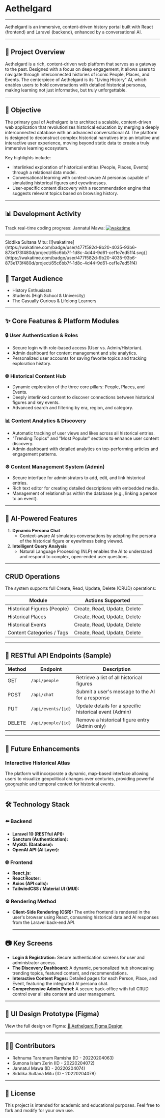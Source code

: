# Aethelgard
<hr>
Aethelgard is an immersive, content-driven history portal built with React (frontend) and Laravel (backend), enhanced by a conversational AI.
<hr>

## 📌 Project Overview

Aethelgard is a rich, content-driven web platform that serves as a gateway to the past. Designed with a focus on deep engagement, it allows users to navigate through interconnected histories of iconic People, Places, and Events. The centerpiece of Aethelgard is its "Living History" AI, which enables users to hold conversations with detailed historical personas, making learning not just informative, but truly unforgettable.
<hr>

## 🎯 Objective

The primary goal of Aethelgard is to architect a scalable, content-driven web application that revolutionizes historical education by merging a deeply interconnected database with an advanced conversational AI. The platform is designed to deconstruct complex historical narratives into an intuitive and interactive user experience, moving beyond static data to create a truly immersive learning ecosystem.

Key highlights include:
*   Interlinked exploration of historical entities (People, Places, Events) through a relational data model.
*   Conversational learning with context-aware AI personas capable of simulating historical figures and eyewitnesses.
*   User-specific content discovery with a recommendation engine that suggests relevant topics based on browsing history.

<hr>


## 📊 Development Activity

Track real-time coding progress:
Jannatul Mawa:
[![wakatime](https://wakatime.com/badge/user/f76851eb-d69c-4349-9076-432483fb64b8/project/7efb2184-4e45-436c-91b9-eaaf27a076c4.svg)](https://wakatime.com/badge/user/f76851eb-d69c-4349-9076-432483fb64b8/project/7efb2184-4e45-436c-91b9-eaaf27a076c4)
<hr>
Siddika Sultana Mitu:
[![wakatime](https://wakatime.com/badge/user/477f582d-9b20-4035-93b6-873e173f480d/project/65c6bb7f-1d8c-4d44-9d61-cef1e7ed51f4.svg)](https://wakatime.com/badge/user/477f582d-9b20-4035-93b6-873e173f480d/project/65c6bb7f-1d8c-4d44-9d61-cef1e7ed51f4)

## 👥 Target Audience
*   History Enthusiasts
*   Students (High School & University)
*   The Casually Curious & Lifelong Learners

<hr>

## ✨ Core Features & Platform Modules

### 🔒 User Authentication & Roles
*   Secure login with role-based access (User vs. Admin/Historian).
*   Admin dashboard for content management and site analytics.
*   Personalized user accounts for saving favorite topics and tracking exploration history.

### 🌐 Historical Content Hub
*   Dynamic exploration of the three core pillars: People, Places, and Events.
*   Deeply interlinked content to discover connections between historical figures and key events.
*   Advanced search and filtering by era, region, and category.

### 📊 Content Analytics & Discovery
*   Automatic tracking of user views and likes across all historical entries.
*   "Trending Topics" and "Most Popular" sections to enhance user content discovery.
*   Admin dashboard with detailed analytics on top-performing articles and engagement patterns.

### ⚙️ Content Management System (Admin)
*   Secure interface for administrators to add, edit, and link historical entries.
*   Rich text editor for creating detailed descriptions with embedded media.
*   Management of relationships within the database (e.g., linking a person to an event).

<hr>

## 🤖 AI-Powered Features

1.  **Dynamic Persona Chat**
    *   Context-aware AI simulates conversations by adopting the persona of the historical figure or eyewitness being viewed.
2.  **Intelligent Query Analysis**
    *   Natural Language Processing (NLP) enables the AI to understand and respond to complex, open-ended user questions.

<hr>

## CRUD Operations
The system supports full Create, Read, Update, Delete (CRUD) operations:

| Module                      | Actions Supported               |
| --------------------------- | ------------------------------- |
| Historical Figures (People) | Create, Read, Update, Delete    |
| Historical Places           | Create, Read, Update, Delete    |
| Historical Events           | Create, Read, Update, Delete    |
| Content Categories / Tags   | Create, Read, Update, Delete    |

<hr>

## 🔗 RESTful API Endpoints (Sample)

| Method | Endpoint             | Description                                  |
| ------ | -------------------- | -------------------------------------------- |
| GET    | `/api/people`        | Retrieve a list of all historical figures    |
| POST   | `/api/chat`          | Submit a user's message to the AI for a response |
| PUT    | `/api/events/{id}`   | Update details for a specific historical event (Admin) |
| DELETE | `/api/people/{id}`   | Remove a historical figure entry (Admin only) |

<hr>

## 🔮 Future Enhancements

### Interactive Historical Atlas
The platform will incorporate a dynamic, map-based interface allowing users to visualize geopolitical changes over centuries, providing powerful geographic and temporal context for historical events.

<hr>

## 🛠 Technology Stack

### ⬅️ Backend
*   **Laravel 10 (RESTful API):** 
*   **Sanctum (Authentication):** 
*   **MySQL (Database):** 
*   **OpenAI API (AI Layer):** 

### 🌐 Frontend
*   **React.js:** 
*   **React Router:** 
*   **Axios (API calls):** 
*   **TailwindCSS / Material UI (MUI):** 

### ⚙️ Rendering Method
*   **Client-Side Rendering (CSR):**
    The entire frontend is rendered in the user's browser using React, consuming historical data and AI responses from the Laravel back-end API.
    <hr>

## 📷 Key Screens
*   **Login & Registration:** Secure authentication screens for user and administrator access.
*   **The Discovery Dashboard:** A dynamic, personalized hub showcasing trending topics, featured content, and recommendations.
*   **Interactive Content Pages:** Detailed pages for each Person, Place, and Event, featuring the integrated AI persona chat.
*   **Comprehensive Admin Panel:** A secure back-office with full CRUD control over all site content and user management.

<hr>

## 🔗 UI Design Prototype (Figma)
View the full design on Figma:
[🔗 Aethelgard Figma Design](https://www.figma.com/design/WTwOHx4wF8CMn2VrnSePlp/AETHELGARD?node-id=0-1&p=f&t=F7H56o5M2qUA7LJ9-0)

<hr>

## 👩‍💻 Contributors
*   Rehnuma Tarannum Ramisha (ID - 20220204063)
*   Sumona Islam Zerin (ID - 20220204072)
*   Jannatul Mawa (ID - 20220204074)
*   Siddika Sultana Mitu (ID - 20220204078)

<hr>

## 📄 License
This project is intended for academic and educational purposes. Feel free to fork and modify for your own use.